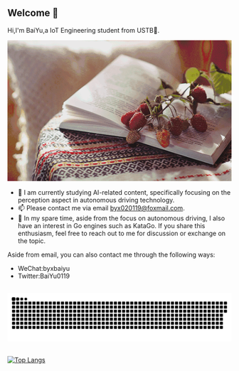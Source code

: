 ## Welcome 👋

Hi,I'm BaiYu,a IoT Engineering student from USTB📕.

<!--
- 🔭 I’m currently working on Neural Networks and Computer Vision.
- 👯 I’m looking to collaborate on ...
- 🤔 I’m looking for help with ...
- 💬 Ask me about ...
- 📫 How to reach me: ...
- 😄 Pronouns: ...
- ⚡ Fun fact: ...
-->

 ![](https://github.com/byx020119/byx020119/blob/main/source/picture.gif?raw=true)
- 🌱 I am currently studying AI-related content, specifically focusing on the perception aspect in autonomous driving technology.
- 📫 Please contact me via email byx020119@foxmail.com.
- 👯 In my spare time, aside from the focus on autonomous driving, I also have an interest in Go engines such as KataGo. If you share this enthusiasm, feel free to reach out to me for discussion or exchange on the topic.

Aside from email, you can also contact me through the following ways:
- WeChat:byxbaiyu
- Twitter:BaiYu0119

## 
<!--
[![Anurag's GitHub stats](https://github-readme-stats.vercel.app/api?username=byx020119)](https://github.com/anuraghazra/github-readme-stats)
-->
<picture>
  <source media="(prefers-color-scheme: dark)" srcset="https://raw.githubusercontent.com/byx020119/byx020119/output/github-contribution-grid-snake-dark.svg">
  <source media="(prefers-color-scheme: light)" srcset="https://raw.githubusercontent.com/byx020119/byx020119/output/github-contribution-grid-snake.svg">
  <img alt="github contribution grid snake animation" src="https://raw.githubusercontent.com/byx020119/byx020119/output/github-contribution-grid-snake.svg">
</picture>

## 
[![Top Langs](https://github-readme-stats.vercel.app/api/top-langs/?username=byx020119&layout=compact)](https://github.com/anuraghazra/github-readme-stats)

<!--stackedit_data:
eyJoaXN0b3J5IjpbMTE3NTc0OTEyNCwtMTMwNzA5ODI5MCwtNT
U5NjE2MzYsMTcwMDgzNDgyMCwtMzUyMjkyNTEyLC00MTIxNzMz
MDcsLTcyOTEzOTgzOF19
-->

